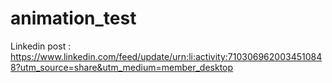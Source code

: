 # animation_test

Linkedin post : 
https://www.linkedin.com/feed/update/urn:li:activity:7103069620034510848?utm_source=share&utm_medium=member_desktop
